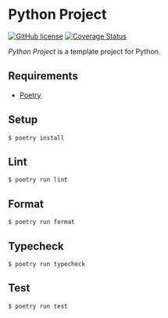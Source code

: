 # Python Project

[![GitHub license](https://img.shields.io/github/license/pyto86pri/python-project)](https://github.com/pyto86pri/python-project/blob/main/LICENSE)
[![Coverage Status](https://coveralls.io/repos/github/pyto86pri/python-project/badge.svg)](https://coveralls.io/github/pyto86pri/python-project)

_Python Project_ is a template project for Python.

## Requirements

- [Poetry](https://github.com/python-poetry/poetry)

## Setup

```console
$ poetry install
```

## Lint

```console
$ poetry run lint
```

## Format

```console
$ poetry run format
```

## Typecheck

```console
$ poetry run typecheck
```

## Test

```console
$ poetry run test
```
